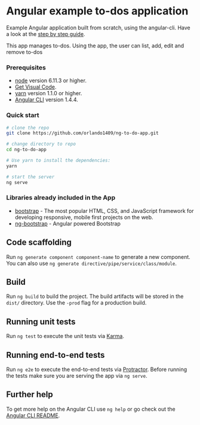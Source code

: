 # Angular example to-dos application

Example Angular application built from scratch, using the angular-cli. Have a look at the [step by step guide](https://github.com/orlando1409).

This app manages to-dos. Using the app, the user can list, add, edit and remove to-dos

### Prerequisites

 - [node](https://nodejs.org/en/download/) version 6.11.3 or higher.
 - [Get Visual Code](https://code.visualstudio.com/download).
 - [yarn](https://yarnpkg.com/lang/en/docs/install/) version 1.1.0 or higher.
 - [Angular CLI](https://github.com/angular/angular-cli) version 1.4.4.

### Quick start

```bash
# clone the repo
git clone https://github.com/orlando1409/ng-to-do-app.git

# change directory to repo
cd ng-to-do-app

# Use yarn to install the dependencies:
yarn

# start the server
ng serve
```
### Libraries already included in the App
 - [bootstrap](https://github.com/twbs/bootstrap) - The most popular HTML, CSS, and JavaScript framework for developing responsive, mobile first projects on the web.
 - [ng-bootstrap](https://ng-bootstrap.github.io) - Angular powered Bootstrap

## Code scaffolding

Run `ng generate component component-name` to generate a new component. You can also use `ng generate directive/pipe/service/class/module`.

## Build

Run `ng build` to build the project. The build artifacts will be stored in the `dist/` directory. Use the `-prod` flag for a production build.

## Running unit tests

Run `ng test` to execute the unit tests via [Karma](https://karma-runner.github.io).

## Running end-to-end tests

Run `ng e2e` to execute the end-to-end tests via [Protractor](http://www.protractortest.org/).
Before running the tests make sure you are serving the app via `ng serve`.

## Further help

To get more help on the Angular CLI use `ng help` or go check out the [Angular CLI README](https://github.com/angular/angular-cli/blob/master/README.md).
